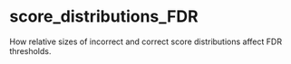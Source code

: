 # score_distributions_FDR
How relative sizes of incorrect and correct score distributions affect FDR thresholds.
